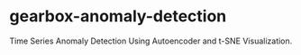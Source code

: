 # gearbox-anomaly-detection
Time Series Anomaly Detection Using Autoencoder and t-SNE Visualization.

